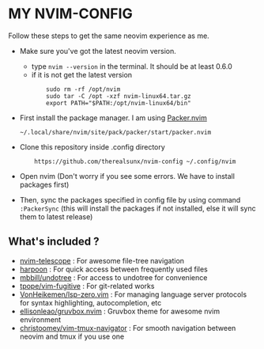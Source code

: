 # MY NVIM-CONFIG
Follow these steps to get the same neovim experience as me.

* Make sure you've got the latest neovim version.
    * type `nvim --version` in the terminal. It should be at least 0.6.0
    * if it is not get the latest version
        ``` curl -LO https://github.com/neovim/neovim/releases/latest/download/nvim-linux64.tar.gz
            sudo rm -rf /opt/nvim
            sudo tar -C /opt -xzf nvim-linux64.tar.gz
            export PATH="$PATH:/opt/nvim-linux64/bin" 

* First install the package manager. I am using [Packer.nvim](https://github.com/wbthomason/packer.nvim)
    ```git clone --depth 1 https://github.com/wbthomason/packer.nvim\
    ~/.local/share/nvim/site/pack/packer/start/packer.nvim

* Clone this repository inside .config directory
    ```
        https://github.com/therealsunx/nvim-config ~/.config/nvim
    ```

* Open nvim (Don't worry if you see some errors. We have to install packages first)

* Then, sync the packages specified in config file by using command `:PackerSync`
    (this will install the packages if not installed, else it will sync them to latest release)

## What's included ?
* [nvim-telescope](https://github.com/nvim-telescope/telescope.nvim) : For awesome file-tree navigation
* [harpoon](https://github.com/ThePrimeagen/harpoon) : For quick access between frequently used files
* [mbbill/undotree](https://github.com/mbbill/undotree) : For access to undotree for convenience
* [tpope/vim-fugitive](https://github.com/tpope/vim-fugitive) : For git-related works
* [VonHeikemen/lsp-zero.vim](https://github.com/VonHeikemen/lsp-zero.vim) : For managing language server protocols for syntax highlighting, autocompletion, etc
* [ellisonleao/gruvbox.nvim](https://github.com/ellisonleao/gruvbox.nvim) : Gruvbox theme for awesome nvim environment
* [christoomey/vim-tmux-navigator](https://github.com/christoomey/vim-tmux-navigator) : For smooth navigation between neovim and tmux if you use one

